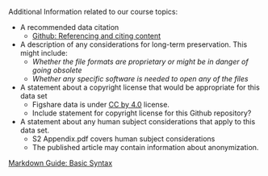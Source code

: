 Additional Information related to our course topics:    
* A recommended data citation   
  * [Github: Referencing and citing content](https://docs.github.com/en/repositories/archiving-a-github-repository/referencing-and-citing-content)
* A description of any considerations for long-term preservation. This might include:
   * *Whether the file formats are proprietary or might be in danger of going obsolete*   
   * *Whether any specific software is needed to open any of the files*   
* A statement about a copyright license that would be appropriate for this data set   
  * Figshare data is under [CC by 4.0](https://creativecommons.org/licenses/by/4.0/) license.
  * Include statement for copyright license for this Github repository?
* A statement about any human subject considerations that apply to this data set.       
    * S2 Appendix.pdf covers human subject considerations
    * The published article may contain information about anonymization.
    
[Markdown Guide: Basic Syntax](https://www.markdownguide.org/basic-syntax)

